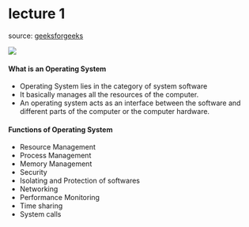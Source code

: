 # lecture 1

source: [geeksforgeeks](https://www.geeksforgeeks.org/what-is-an-operating-system/)

<img src='https://media.geeksforgeeks.org/wp-content/uploads/20230510120545/OS1.webp'>

#### What is an Operating System
* Operating System lies in the category of system software
* It basically manages all the resources of the computer.
* An operating system acts as an interface between the software and different parts of the computer or the computer hardware.


#### Functions of Operating System
* Resource Management
* Process Management
* Memory Management
* Security
* Isolating and Protection of softwares
* Networking
* Performance Monitoring
* Time sharing
* System calls